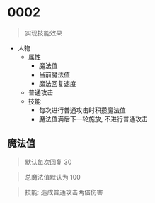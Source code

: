 # 0002

> 实现技能效果

+ 人物
    + 属性
        + 魔法值
        + 当前魔法值
        + 魔法回复速度
    + 普通攻击
    + 技能
        + 每次进行普通攻击时积攒魔法值
        + 魔法值满后下一轮施放, 不进行普通攻击

## 魔法值

> 默认每次回复 30

> 总魔法值默认为 100

> 技能: 造成普通攻击两倍伤害
